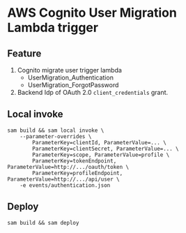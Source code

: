 # AWS Cognito User Migration Lambda trigger

## Feature

1. Cognito migrate user trigger lambda
    - UserMigration_Authentication
    - UserMigration_ForgotPassword
1. Backend Idp of OAuth 2.0 `client_credentials` grant.

## Local invoke

```
sam build && sam local invoke \
    --parameter-overrides \
        ParameterKey=clientId, ParameterValue=... \
        ParameterKey=clientSecret, ParameterValue=... \
        ParameterKey=scope, ParameterValue=profile \
        ParameterKey=tokenEndpoint, ParameterValue=http://.../oauth/token \
        ParameterKey=profileEndpoint, ParameterValue=http://.../api/user \
    -e events/authentication.json
```

## Deploy

```
sam build && sam deploy
```